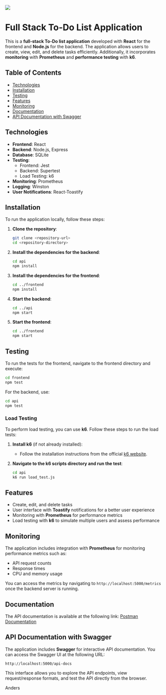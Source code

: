 

![](./Bilder/Bild.png)

# Full Stack To-Do List Application

This is a **full-stack To-Do list application** developed with **React** for the frontend and **Node.js** for the backend. The application allows users to create, view, edit, and delete tasks efficiently. Additionally, it incorporates **monitoring** with **Prometheus** and **performance testing** with **k6**.

## Table of Contents

- [Technologies](#technologies)
- [Installation](#installation)
- [Testing](#testing)
- [Features](#features)
- [Monitoring](#monitoring)
- [Documentation](#documentation)
- [API Documentation with Swagger](#api-documentation-with-swagger)

## Technologies

- **Frontend**: React
- **Backend**: Node.js, Express
- **Database**: SQLite
- **Testing**:
  - Frontend: Jest
  - Backend: Supertest
  - Load Testing: k6
- **Monitoring**: Prometheus
- **Logging**: Winston
- **User Notifications**: React-Toastify

## Installation

To run the application locally, follow these steps:

1. **Clone the repository**:
   ```bash
   git clone <repository-url>
   cd <repository-directory>
   ```

2. **Install the dependencies for the backend**:
   ```bash
   cd api
   npm install
   ```

3. **Install the dependencies for the frontend**:
   ```bash
   cd ../frontend
   npm install
   ```

4. **Start the backend**:
   ```bash
   cd ../api
   npm start
   ```

5. **Start the frontend**:
   ```bash
   cd ../frontend
   npm start
   ```

## Testing

To run the tests for the frontend, navigate to the frontend directory and execute:
```bash
cd frontend
npm test
```

For the backend, use:
```bash
cd api
npm test
```

### Load Testing

To perform load testing, you can use **k6**. Follow these steps to run the load tests:

1. **Install k6** (if not already installed):
   - Follow the installation instructions from the official [k6 website](https://k6.io/docs/getting-started/installation).

2. **Navigate to the k6 scripts directory and run the test**:
   ```bash
   cd api
   k6 run load_test.js
   ```

## Features

- Create, edit, and delete tasks
- User interface with **Toastify** notifications for a better user experience
- Monitoring with **Prometheus** for performance metrics
- Load testing with **k6** to simulate multiple users and assess performance

## Monitoring

The application includes integration with **Prometheus** for monitoring performance metrics such as:

- API request counts
- Response times
- CPU and memory usage

You can access the metrics by navigating to `http://localhost:5000/metrics` once the backend server is running.

## Documentation

The API documentation is available at the following link: [Postman Documentation](https://documenter.getpostman.com/view/37301523/2sAXxLAZSH#99c3348e-1193-45d2-9e26-11766653c5c9)

## API Documentation with Swagger

The application includes **Swagger** for interactive API documentation. You can access the Swagger UI at the following URL:

```
http://localhost:5000/api-docs
```

This interface allows you to explore the API endpoints, view request/response formats, and test the API directly from the browser.

Anders